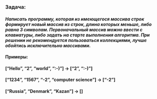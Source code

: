 ### **Задача:** 
#### *Написать программу, которая из имеющегося массива строк формирует новый массив из строк, длина которых меньше, либо равна 3 символам. Первоначальный массив можно ввести с клавиатуры, либо задать на старте выполнения алгоритма. При решении не рекомендуется пользоваться коллекциями, лучше обойтись исключительно массивами.*

#### **Примеры:**
#### [“Hello”, “2”, “world”, “:-)”] → [“2”, “:-)”]
#### [“1234”, “1567”, “-2”, “computer science”] → [“-2”]
#### [“Russia”, “Denmark”, “Kazan”] → []